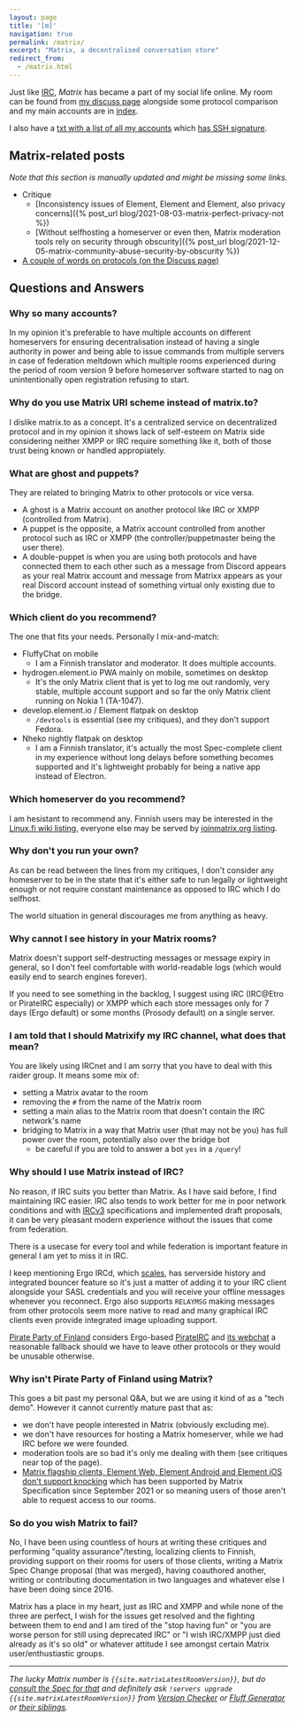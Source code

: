 ```yaml
---
layout: page
title: '[m]'
navigation: true
permalink: /matrix/
excerpt: "Matrix, a decentralised conversation store"
redirect_from:
  - /matrix.html
---
```


Just like [IRC](/irc/), *Matrix* has became a part of my social life online. My
room can be found from [my discuss page](/discuss) alongside
some protocol comparison and my main accounts are in [index](/).

I also have a [txt with a list of all my accounts](/txt/matrix.txt) which [has SSH signature](/txt/matrix.txt.sig).

## Matrix-related posts

*Note that this section is manually updated and might be missing some
links.*

* Critique
    * [Inconsistency issues of Element, Element and Element, also privacy concerns]({% post_url blog/2021-08-03-matrix-perfect-privacy-not %})
    * [Without selfhosting a homeserver or even then, Matrix moderation tools rely on security through obscurity]({% post_url blog/2021-12-05-matrix-community-abuse-security-by-obscurity %})
* [A couple of words on protocols (on the Discuss page)](/discuss.html#a-couple-of-words-on-protocols)

## Questions and Answers

### Why so many accounts?

In my opinion it's preferable to have multiple accounts on different homeservers for ensuring decentralisation instead of having a single authority in power and being able to issue commands from multiple servers in case of federation meltdown which multiple rooms experienced during the period of room version 9 before homeserver software started to nag on unintentionally open registration refusing to start.

### Why do you use Matrix URI scheme instead of matrix.to?

I dislike matrix.to as a concept. It's a centralized service on decentralized protocol and in my opinion it shows lack of self-esteem on Matrix side considering neither XMPP or IRC require something like it, both of those trust being known or handled appropiately.

### What are ghost and puppets?

They are related to bringing Matrix to other protocols or vice versa.

* A ghost is a Matrix account on another protocol like IRC or XMPP (controlled from Matrix).
* A puppet is the opposite, a Matrix account controlled from another protocol such as IRC or XMPP (the controller/puppetmaster being the user there).
* A double-puppet is when you are using both protocols and have connected them to each other such as a message from Discord appears as your real Matrix account and message from Matrixx appears as your real Discord account instead of something virtual only existing due to the bridge.

### Which client do you recommend?

The one that fits your needs. Personally I mix-and-match:

* FluffyChat on mobile
  * I am a Finnish translator and moderator. It does multiple accounts.
* hydrogen.element.io PWA mainly on mobile, sometimes on desktop
  * It's the only Matrix client that is yet to log me out randomly, very stable, multiple account support and so far the only Matrix client running on Nokia 1 (TA-1047).
* develop.element.io / Element flatpak on desktop
  * `/devtools` is essential (see my critiques), and they don't support Fedora.
* Nheko nightly flatpak on desktop
  * I am a Finnish translator, it's actually the most Spec-complete client in my experience without long delays before something becomes supported and it's lightweight probably for being a native app instead of Electron.

### Which homeserver do you recommend?

I am hesistant to recommend any. Finnish users may be interested in the [Linux.fi wiki listing](https://www.linux.fi/wiki/Matrix), everyone else may be served by [joinmatrix.org listing](https://joinmatrix.org/servers/).

### Why don't you run your own?

As can be read between the lines from my critiques, I don't consider any homeserver to be in the state that it's either safe to run legally or lightweight enough or not require constant maintenance as opposed to IRC which I do selfhost.

The world situation in general discourages me from anything as heavy.

### Why cannot I see history in your Matrix rooms?

Matrix doesn't support self-destructing messages or message expiry in general, so
I don't feel comfortable with world-readable logs (which would easily end to
search engines forever).

If you need to see something in the backlog, I suggest
using IRC (IRC@Etro or PirateIRC especially) or XMPP which each store messages
only for 7 days (Ergo default) or some months (Prosody default) on a single server.

### I am told that I should Matrixify my IRC channel, what does that mean?

You are likely using IRCnet and I am sorry that you have to deal with this raider group. It means some mix of:

* setting a Matrix avatar to the room
* removing the `#` from the name of the Matrix room
* setting a main alias to the Matrix room that doesn't contain the IRC network's name
* bridging to Matrix in a way that Matrix user (that may not be you) has full power over the room, potentially also over the bridge bot
  * be careful if you are told to answer a bot `yes` in a `/query`!

### Why should I use Matrix instead of IRC?

No reason, if IRC suits you better than Matrix. As I have said before, I find
maintaining IRC easier. IRC also tends to work better for me in poor network conditions
and with [IRCv3](https://ircv3.net/) specifications and implemented draft proposals,
it can be very pleasant modern experience without the issues that come from federation.

There is a usecase for every tool and while federation is important feature
in general I am yet to miss it in IRC.

I keep mentioning Ergo IRCd, which [scales](https://github.com/ergochat/ergo/blob/master/docs/MANUAL.md#scalability), has serverside history and integrated bouncer
feature so it's just a matter of adding it to your IRC client alongside your
SASL credentials and you will receive your offline messages whenever you
reconnect. Ergo also supports `RELAYMSG` making messages from other protocols
seem more native to read and many graphical IRC clients even provide integrated
image uploading support.

[Pirate Party of Finland](https://piraattipuolue.fi/en) considers Ergo-based [PirateIRC](https://pirateirc.net/)
and [its webchat](https://webchat.pirateirc.net/) a reasonable fallback should we have to leave other protocols
or they would be unusable otherwise.

### Why isn't Pirate Party of Finland using Matrix?

This goes a bit past my personal Q&A, but we are using it kind of as a "tech demo".
However it cannot currently mature past that as:

* we don't have people interested in Matrix (obviously excluding me).
* we don't have resources for hosting a Matrix homeserver, while we had IRC before we were founded.
* moderation tools are so bad it's only me dealing with them (see critiques near top of the page).
* [Matrix flagship clients, Element Web, Element Android and Element iOS don't support knocking](https://github.com/vector-im/element-meta/issues/43)
  which has been supported by Matrix Specification since September 2021 or so meaning
  users of those aren't able to request access to our rooms.

### So do you wish Matrix to fail?

No, I have been using countless of hours at writing these critiques and performing "quality assurance"/testing,
localizing clients to Finnish, providing support on their rooms for users of those clients, writing a Matrix
Spec Change proposal (that was merged), having coauthored another, writing or contributing documentation in two languages
and whatever else I have been doing since 2016.

Matrix has a place in my heart, just as IRC and XMPP and while none of the three are perfect, I wish for the issues
get resolved and the fighting between them to end and I am tired of the "stop having fun" or "you are worse person for still using deprecated IRC"
or "I wish IRC/XMPP just died already as it's so old" or whatever attitude I see amongst certain Matrix user/enthustiastic groups.

* * * * *

*The lucky Matrix number is `{{site.matrixLatestRoomVersion}}`, but do [consult the Spec for that](https://spec.matrix.org/latest/rooms/#complete-list-of-room-versions) and definitely ask `!servers upgrade {{site.matrixLatestRoomVersion}}` from [Version Checker](matrix:u/version:maunium.net) or [Fluff Generator](matrix:u/+:jae.fi) or [their siblings](https://github.com/maubot/rsvc).*
